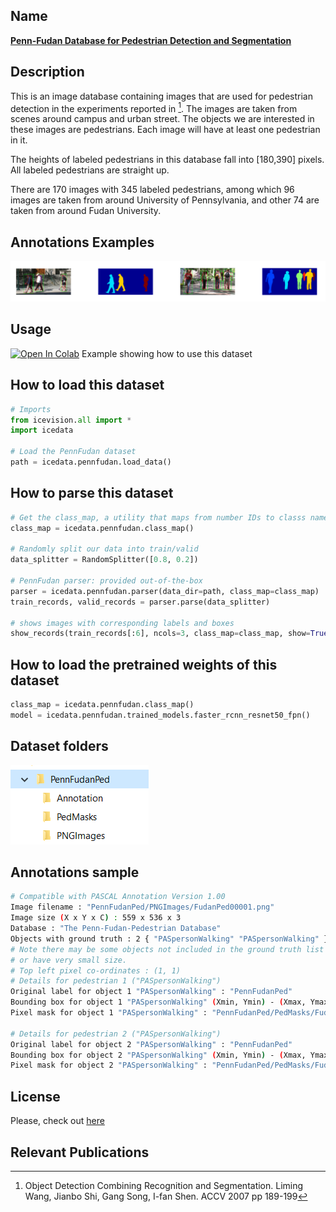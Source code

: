 ## Name
[**Penn-Fudan Database for Pedestrian Detection and Segmentation**](https://www.cis.upenn.edu/~jshi/ped_html/)

## Description
This is an image database containing images that are used for pedestrian detection in the experiments reported in [^1]. The images are taken from scenes around campus and urban street. The objects we are interested in these images are pedestrians. Each image will have at least one pedestrian in it.

The heights of labeled pedestrians in this database fall into [180,390] pixels. All labeled pedestrians are straight up.

There are 170 images with 345 labeled pedestrians, among which 96 images are taken from around University of Pennsylvania, and other 74 are taken from around Fudan University.

## Annotations Examples
![image](images/pennfudan_annotations.jpg)

## Usage 
<a href="https://colab.research.google.com/github/airctic/icevision/blob/master/notebooks/mask_rcnn_pennfudan.ipynb" target="_parent"><img src="https://colab.research.google.com/assets/colab-badge.svg" alt="Open In Colab"/></a> Example showing how to use this dataset


## How to load this dataset
```python
# Imports
from icevision.all import *
import icedata

# Load the PennFudan dataset
path = icedata.pennfudan.load_data()
```

## How to parse this dataset
```python
# Get the class_map, a utility that maps from number IDs to classs names
class_map = icedata.pennfudan.class_map()

# Randomly split our data into train/valid
data_splitter = RandomSplitter([0.8, 0.2])

# PennFudan parser: provided out-of-the-box
parser = icedata.pennfudan.parser(data_dir=path, class_map=class_map)
train_records, valid_records = parser.parse(data_splitter)

# shows images with corresponding labels and boxes
show_records(train_records[:6], ncols=3, class_map=class_map, show=True)
```

## How to load the pretrained weights of this dataset
```python
class_map = icedata.pennfudan.class_map()
model = icedata.pennfudan.trained_models.faster_rcnn_resnet50_fpn()
```

## Dataset folders
![image](images/pennfudan_folders.png)

## Annotations sample
```bash
# Compatible with PASCAL Annotation Version 1.00
Image filename : "PennFudanPed/PNGImages/FudanPed00001.png"
Image size (X x Y x C) : 559 x 536 x 3
Database : "The Penn-Fudan-Pedestrian Database"
Objects with ground truth : 2 { "PASpersonWalking" "PASpersonWalking" }
# Note there may be some objects not included in the ground truth list for they are severe-occluded
# or have very small size.
# Top left pixel co-ordinates : (1, 1)
# Details for pedestrian 1 ("PASpersonWalking")
Original label for object 1 "PASpersonWalking" : "PennFudanPed"
Bounding box for object 1 "PASpersonWalking" (Xmin, Ymin) - (Xmax, Ymax) : (160, 182) - (302, 431)
Pixel mask for object 1 "PASpersonWalking" : "PennFudanPed/PedMasks/FudanPed00001_mask.png"

# Details for pedestrian 2 ("PASpersonWalking")
Original label for object 2 "PASpersonWalking" : "PennFudanPed"
Bounding box for object 2 "PASpersonWalking" (Xmin, Ymin) - (Xmax, Ymax) : (420, 171) - (535, 486)
Pixel mask for object 2 "PASpersonWalking" : "PennFudanPed/PedMasks/FudanPed00001_mask.png"
```

## License
Please, check out [here](https://www.cis.upenn.edu/~jshi/ped_html/)

## Relevant Publications
[^1]: 
    Object Detection Combining Recognition and Segmentation. 
    Liming Wang, Jianbo Shi, Gang Song, I-fan Shen. 
    ACCV 2007 pp 189-199
